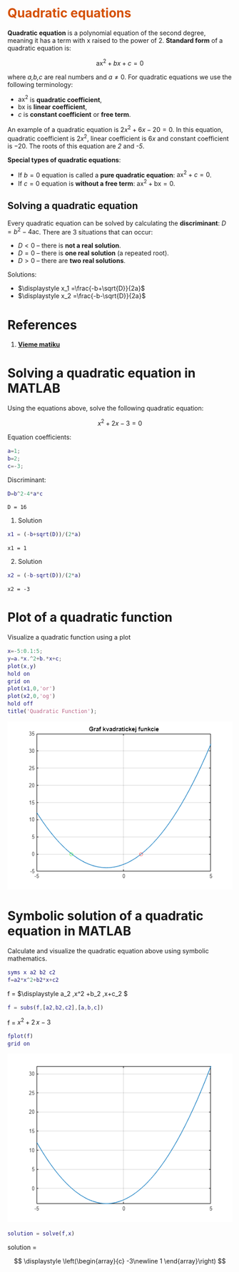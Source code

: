 
# <span style="color:rgb(213,80,0)">Quadratic equations</span>

 **Quadratic equation** is a polynomial equation of the second degree, meaning it has a term with x raised to the power of 2. **Standard form** of a quadratic equation is:

 $$ {\textrm{ax}}^2 +bx+c=0 $$ 

where *a,b,c* are real numbers and $a\not= 0$. For quadratic equations we use the following terminology:

-  ${\textrm{ax}}^2$ is **quadratic coefficient**, 
-  $\textrm{bx}$ is **linear coefficient**, 
-  $c$ is **constant coefficient** or **free term**. 

An example of a quadratic equation is $2x^2 +6x-20=0$. In this equation, quadratic coefficient is $2x^2$, linear coefficient is $6x$ and constant coefficient is $-20$. The roots of this equation are *2* and *\-5*.


**Special types of quadratic equations**:

-  If $b=0$ equation is called a **pure quadratic equation**: ${\textrm{ax}}^2 +c=0$. 
-  If $c=0$ equation is **without a free term**: ${\textrm{ax}}^2 +\textrm{bx}=0$. 
## **Solving a quadratic equation**

Every quadratic equation can be solved by calculating the **discriminant**: $D=b^2 -4\textrm{ac}$. There are 3 situations that can occur:

-  $D<0$ – there is **not a real solution**. 
-  $D=0$ – there is **one real solution** (a repeated root). 
-  $D>0$ – there are **two real solutions**. 

Solutions:

-  $\displaystyle x_1 =\frac{-b+\sqrt{D}}{2a}$ 
-  $\displaystyle x_2 =\frac{-b-\sqrt{D}}{2a}$ 
# References
1.  [**Vieme matiku**](https://www.viemematiku.sk/book/cvicenia-riesenie-kvadraticke-rovnice)
# Solving a quadratic equation in MATLAB

Using the equations above, solve the following quadratic equation:

 $$ x^2 +2x-3=0 $$ 

Equation coefficients:

```matlab
a=1;
b=2;
c=-3;
```

Discriminant:

```matlab
D=b^2-4*a*c
```

```matlabTextOutput
D = 16
```


1. Solution

```matlab
x1 = (-b+sqrt(D))/(2*a)
```

```matlabTextOutput
x1 = 1
```


2. Solution

```matlab
x2 = (-b-sqrt(D))/(2*a)
```

```matlabTextOutput
x2 = -3
```

# Plot of a quadratic function

Visualize a quadratic function using a plot

```matlab
x=-5:0.1:5;
y=a.*x.^2+b.*x+c;
plot(x,y)
hold on
grid on
plot(x1,0,'or')
plot(x2,0,'og')
hold off
title('Quadratic Function');
```

<center><img src="./media/figure_0.png" width="562" alt="figure_0.png"></center>

# Symbolic solution of a quadratic equation in MATLAB

Calculate and visualize the quadratic equation above using symbolic mathematics.

```matlab
syms x a2 b2 c2
f=a2*x^2+b2*x+c2
```
f = 
 $\displaystyle a_2 \,x^2 +b_2 \,x+c_2 $
 

```matlab
f = subs(f,[a2,b2,c2],[a,b,c])
```
f = 
 $\displaystyle x^2 +2\,x-3$
 

```matlab
fplot(f)
grid on
```

<center><img src="./media/figure_1.png" width="562" alt="figure_1.png"></center>


```matlab
solution = solve(f,x)
```
solution = 

  $$ \displaystyle \left(\begin{array}{c} -3\newline 1 \end{array}\right) $$ 
 
